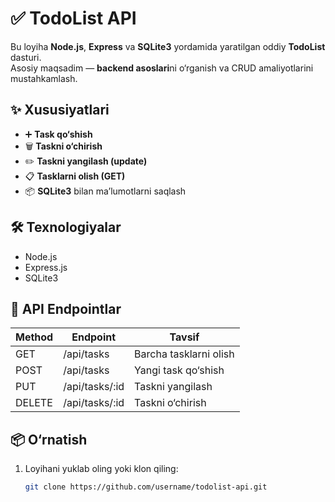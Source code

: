 # ✅ TodoList API

Bu loyiha **Node.js**, **Express** va **SQLite3** yordamida yaratilgan oddiy **TodoList** dasturi.  
Asosiy maqsadim — **backend asoslari**ni o‘rganish va CRUD amaliyotlarini mustahkamlash.

## ✨ Xususiyatlari

- ➕ **Task qo‘shish**  
- 🗑️ **Taskni o‘chirish**  
- ✏️ **Taskni yangilash (update)**  
- 📋 **Tasklarni olish (GET)**  
- 📦 **SQLite3** bilan ma’lumotlarni saqlash  

## 🛠 Texnologiyalar

- Node.js
- Express.js
- SQLite3


## 🚀 API Endpointlar

| Method | Endpoint      | Tavsif                 |
|--------|--------------|------------------------|
| GET    | /api/tasks   | Barcha tasklarni olish |
| POST   | /api/tasks   | Yangi task qo‘shish    |
| PUT    | /api/tasks/:id | Taskni yangilash      |
| DELETE | /api/tasks/:id | Taskni o‘chirish      |

## 📦 O‘rnatish

1. Loyihani yuklab oling yoki klon qiling:
   ```bash
   git clone https://github.com/username/todolist-api.git
